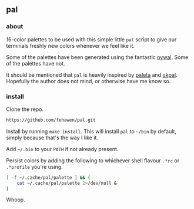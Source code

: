 ## pal

### about

16-color palettes to be used with this simple little `pal` script to give our terminals freshly new colors whenever we feel like it.

Some of the palettes have been generated using the fantastic [pywal](https://github.com/dylanaraps/pywal). Some of the palettes have not.

It should be mentioned that `pal` is heavily inspired by [paleta](https://github.com/dylanaraps/paleta/blob/master/paleta) and [okpal](https://github.com/dylanaraps/okpal/blob/master/okpal). Hopefully the author does not mind, or otherwise have me know so.

### install

Clone the repo.

```sh
https://github.com/fehawen/pal.git
```

Install by running `make install`. This will install `pal` to `~/bin` by default, simply because that's the way I like it.

Add `~/.bin` to your `PATH` if not already present.

Persist colors by adding the following to whichever shell flavour `.*rc` or `.*profile` you're using.

```sh
[ -f ~/.cache/pal/palette ] && (
    cat ~/.cache/pal/palette 2>/dev/null &
)
```

Whoop.
